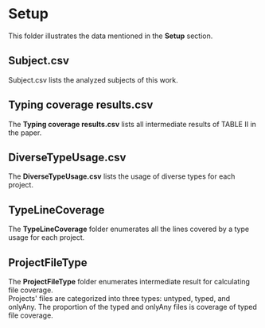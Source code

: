 # Setup
This folder illustrates the data mentioned in the **Setup** section.

## Subject.csv
Subject.csv lists the analyzed subjects of this work.

## Typing coverage results.csv
The **Typing coverage results.csv** lists all intermediate results of TABLE II in the paper.
## DiverseTypeUsage.csv
The **DiverseTypeUsage.csv** lists the usage of diverse types for each project.

## TypeLineCoverage
The **TypeLineCoverage** folder enumerates all the lines covered by a type usage for each project.

## ProjectFileType
The **ProjectFileType** folder enumerates intermediate result for calculating file coverage.   
Projects' files are categorized into three types: untyped, typed, and onlyAny. The proportion of the typed and onlyAny files is coverage of typed file coverage.